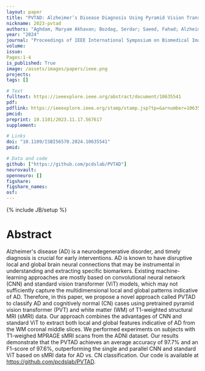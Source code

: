 ```yaml
---
layout: paper
title: "PVTAD: Alzheimer’s Disease Diagnosis Using Pyramid Vision Transformer Applied to White Matter of T1-Weighted Structural MRI Data"
nickname: 2023-pvtad
authors: "Aghdam, Maryam Akhavan; Bozdag, Serdar; Saeed, Fahad; Alzheimer’s Disease Neuroimaging Initiative; "
year: "2024"
journal: "Proceedings of IEEE International Symposium on Biomedical Imaging (ISBI)"
volume: 
issue:
Pages:1-4
is_published: True
image: /assets/images/papers/ieee.png
projects: 
tags: []

# Text
fulltext: https://ieeexplore.ieee.org/abstract/document/10635541
pdf: 
pdflink: https://ieeexplore.ieee.org/stamp/stamp.jsp?tp=&arnumber=10635541
pmcid:
preprint: 10.1101/2023.11.17.567617
supplement:

# Links
doi: "10.1109/ISBI56570.2024.10635541"
pmid:

# Data and code
github: ["https://github.com/pcdslab/PVTAD"]
neurovault:
openneuro: []
figshare:
figshare_names:
osf:
---
```

{% include JB/setup %}

# Abstract

Alzheimer's disease (AD) is a neurodegenerative disorder, and timely diagnosis is crucial for early interventions. AD is known to have disruptive local and global brain neural connections that may be instrumental in understanding and extracting specific biomarkers. Existing machine-learning approaches are mostly based on convolutional neural network (CNN) and standard vision transformer (ViT) models, which may not sufficiently capture the multidimensional local and global patterns indicative of AD. Therefore, in this paper, we propose a novel approach called PVTAD to classify AD and cognitively normal (CN) cases using pretrained pyramid vision transformer (PVT) and white matter (WM) of T1-weighted structural MRI (sMRI) data. Our approach combines the advantages of CNN and standard ViT to extract both local and global features indicative of AD from the WM coronal middle slices. We performed experiments on subjects with T1-weighed MPRAGE sMRI scans from the ADNI dataset. Our results demonstrate that the PVTAD achieves an average accuracy of 97.7% and an F1-score of 97.6%, outperforming the single and parallel CNN and standard ViT based on sMRI data for AD vs. CN classification. Our code is available at https://github.com/pcdslab/PVTAD.
